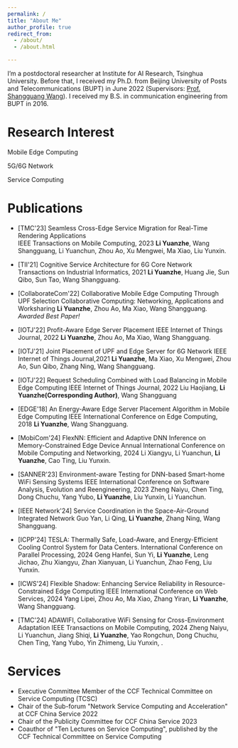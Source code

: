 ```yaml
---
permalink: /
title: "About Me"
author_profile: true
redirect_from: 
  - /about/
  - /about.html

---
```






I’m a postdoctoral researcher at Institute for AI Research, Tsinghua University. Before that, I received my Ph.D. from Beijing University of Posts and Telecommunications (BUPT) in June 2022 (Supervisors: [Prof. Shangguang Wang](https://sguangwang.com)). I received my B.S. in communication engineering from BUPT in 2016.



# Research Interest

Mobile Edge Computing

5G/6G Network

Service Computing



# Publications

- [TMC'23] Seamless Cross-Edge Service Migration for Real-Time Rendering Applications    
  IEEE Transactions on Mobile Computing, 2023
  **Li Yuanzhe**, Wang Shangguang, Li Yuanchun, Zhou Ao, Xu Mengwei, Ma Xiao, Liu Yunxin. 

- [TII'21] Cognitive Service Architecture for 6G Core Network    
  Transactions on Industrial Informatics, 2021
  **Li Yuanzhe**, Huang Jie, Sun Qibo, Sun Tao, Wang Shangguang.

- [CollaborateCom'22] Collaborative Mobile Edge Computing Through UPF Selection
  Collaborative Computing: Networking, Applications and Worksharing
  **Li Yuanzhe**, Zhou Ao, Ma Xiao, Wang Shangguang.
  *Awarded Best Paper!*

- [IOTJ'22] Profit-Aware Edge Server Placement
  IEEE Internet of Things Journal, 2022
   **Li Yuanzhe**, Zhou Ao, Ma Xiao, Wang Shangguang.

- [IOTJ'21] Joint Placement of UPF and Edge Server for 6G Network
  IEEE Internet of Things Journal,2021
  **Li Yuanzhe**, Ma Xiao, Xu Mengwei, Zhou Ao, Sun Qibo, Zhang Ning, Wang Shangguang.

- [IOTJ'22] Request Scheduling Combined with Load Balancing in Mobile Edge Computing
  IEEE Internet of Things Journal, 2022
  Liu Haojiang, **Li Yuanzhe(Corresponding Author)**, Wang Shangguang

- [EDGE'18] An Energy-Aware Edge Server Placement Algorithm in Mobile Edge Computing
  IEEE International Conference on Edge Computing, 2018
  **Li Yuanzhe**, Wang Shangguang. 

- [MobiCom'24] FlexNN: Efficient and Adaptive DNN Inference on  Memory-Constrained Edge Device
  Annual International Conference on Mobile Computing and Networking, 2024
  Li Xiangyu, Li Yuanchun, **Li Yuanzhe**, Cao Ting, Liu Yunxin.

- [SANNER'23] Environment-aware Testing for DNN-based Smart-home WiFi Sensing Systems
  IEEE International Conference on Software Analysis, Evolution and Reengineering, 2023
  Zheng Naiyu, Chen Ting, Dong Chuchu, Yang Yubo, **Li Yuanzhe**, Liu Yunxin, Li Yuanchun.

- [IEEE Network'24] Service Coordination in the Space-Air-Ground Integrated Network
  Guo Yan, Li Qing, **Li Yuanzhe**, Zhang Ning, Wang Shangguang. 

- [ICPP'24] TESLA: Thermally Safe, Load-Aware, and Energy-Efficient Cooling Control System for Data Centers.
  International Conference on Parallel Processing, 2024
  Geng Hanfei, Sun Yi, **Li Yuanzhe**, Leng Jichao, Zhu Xiangyu, Zhan Xianyuan, Li Yuanchun, Zhao Feng, Liu Yunxin.

- [ICWS'24] Flexible Shadow: Enhancing Service Reliability in Resource-Constrained Edge Computing
  IEEE International Conference on Web Services, 2024
  Yang Lipei, Zhou Ao, Ma Xiao, Zhang Yiran, **Li Yuanzhe**, Wang Shangguang.

- [TMC'24] ADAWIFI, Collaborative WiFi Sensing for Cross-Environment Adaptation
  IEEE Transactions on Mobile Computing, 2024
  Zheng Naiyu, Li Yuanchun, Jiang Shiqi, **Li Yuanzhe**, Yao Rongchun, Dong Chuchu, Chen Ting, Yang Yubo, Yin Zhimeng, Liu Yunxin, .

  

# Services

- Executive Committee Member of the CCF Technical Committee on Service Computing (TCSC)
- Chair of the Sub-forum "Network Service Computing and Acceleration" at CCF China Service 2022
- Chair of the Publicity Committee for CCF China Service 2023
- Coauthor of "Ten Lectures on Service Computing", published by the CCF Technical Committee on Service Computing
